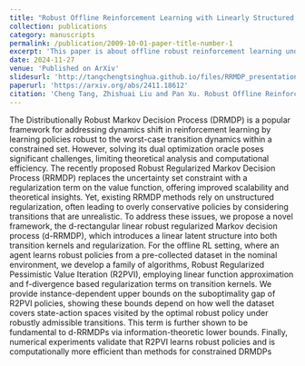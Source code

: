 ```yaml
---
title: "Robust Offline Reinforcement Learning with Linearly Structured f-Divergence Regularization"
collection: publications
category: manuscripts
permalink: /publication/2009-10-01-paper-title-number-1
excerpt: 'This paper is about offline robust reinforcement learning under function approximation'
date: 2024-11-27
venue: 'Published on ArXiv'
slidesurl: 'http://tangchengtsinghua.github.io/files/RRMDP_presentation.pdf'
paperurl: 'https://arxiv.org/abs/2411.18612'
citation: 'Cheng Tang, Zhishuai Liu and Pan Xu. Robust Offline Reinforcement Learning with Linearly Structured f-Divergence Regularization. arXiv preprint 2411.18612, 2024.'
---
```


The Distributionally Robust Markov Decision Process (DRMDP) is a popular framework for addressing dynamics shift in reinforcement learning by learning policies robust to the worst-case transition dynamics within a constrained set. However, solving its dual optimization oracle poses significant challenges, limiting theoretical analysis and computational efficiency. The recently proposed Robust Regularized Markov Decision Process (RRMDP) replaces the uncertainty set constraint with a regularization term on the value function, offering improved scalability and theoretical insights. Yet, existing RRMDP methods rely on unstructured regularization, often leading to overly conservative policies by considering transitions that are unrealistic. To address these issues, we propose a novel framework, the d-rectangular linear robust regularized Markov decision process (d-RRMDP), which introduces a linear latent structure into both transition kernels and regularization. For the offline RL setting, where an agent learns robust policies from a pre-collected dataset in the nominal environment, we develop a family of algorithms, Robust Regularized Pessimistic Value Iteration (R2PVI), employing linear function approximation and f-divergence based regularization terms on transition kernels. We provide instance-dependent upper bounds on the suboptimality gap of R2PVI policies, showing these bounds depend on how well the dataset covers state-action spaces visited by the optimal robust policy under robustly admissible transitions. This term is further shown to be fundamental to d-RRMDPs via information-theoretic lower bounds. Finally, numerical experiments validate that R2PVI learns robust policies and is computationally more efficient than methods for constrained DRMDPs